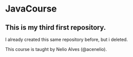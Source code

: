 # JavaCourse

This is my third first repository.
-----------------------------------------
I already created this same repository before, but i deleted.

This course is taught by Nelio Alves (@acenelio).
